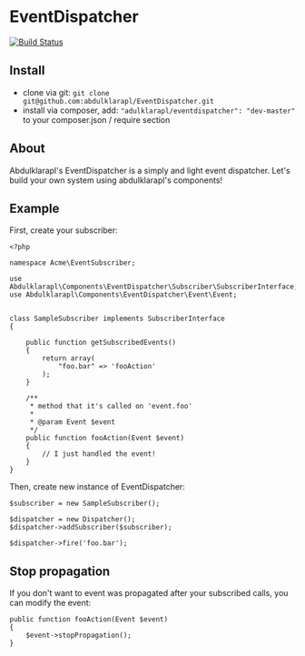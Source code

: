 EventDispatcher
===============

[![Build Status](https://travis-ci.org/abdulklarapl/EventDispatcher.png?branch=master)](https://travis-ci.org/abdulklarapl/EventDispatcher)

Install
-------
- clone via git: `git clone git@github.com:abdulklarapl/EventDispatcher.git`
- install via composer, add: `"adulklarapl/eventdispatcher": "dev-master"` to your composer.json / require section

About
-----

Abdulklarapl's EventDispatcher is a simply and light event dispatcher. Let's build your own system using abdulklarapl's components!

Example
-------

First, create your subscriber:
```
<?php

namespace Acme\EventSubscriber;

use Abdulklarapl\Components\EventDispatcher\Subscriber\SubscriberInterface;
use Abdulklarapl\Components\EventDispatcher\Event\Event;


class SampleSubscriber implements SubscriberInterface
{

    public function getSubscribedEvents()
    {
        return array(
            "foo.bar" => 'fooAction'
        );
    }

    /**
     * method that it's called on 'event.foo'
     *
     * @param Event $event
     */
    public function fooAction(Event $event)
    {
        // I just handled the event!
    }
}
```


Then, create new instance of EventDispatcher:
```
$subscriber = new SampleSubscriber();

$dispatcher = new Dispatcher();
$dispatcher->addSubscriber($subscriber);

$dispatcher->fire('foo.bar');
```

Stop propagation
----------------

If you don't want to event was propagated after your subscribed calls, you can modify the event:

```
public function fooAction(Event $event)
{
	$event->stopPropagation();
}
```
